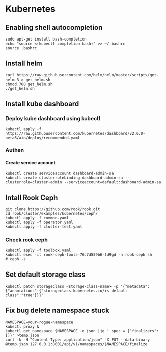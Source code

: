 # Kubernetes
## Enabling shell autocompletion
```
sudo apt-get install bash-completion
echo "source <(kubectl completion bash)" >> ~/.bashrc
source .bashrc
```
## Install helm
```
curl https://raw.githubusercontent.com/helm/helm/master/scripts/get-helm-3 > get_helm.sh
chmod 700 get_helm.sh
./get_helm.sh
```
## Install kube dashboard 
### Deploy kube dashboard using kubectl
```
kubectl apply -f https://raw.githubusercontent.com/kubernetes/dashboard/v2.0.0-beta6/aio/deploy/recommended.yaml
```
### Authen
#### Create service account
```
kubectl create serviceaccount dashboard-admin-sa
kubectl create clusterrolebinding dashboard-admin-sa --clusterrole=cluster-admin --serviceaccount=default:dashboard-admin-sa
```

## Intall Rook Ceph
```
git clone https://github.com/rook/rook.git
cd rook/cluster/examples/kubernetes/ceph/
kubectl apply -f common.yaml
kubectl apply -f operator.yaml 
kubectl apply -f cluster-test.yaml
```
### Check rook ceph
```
kubectl apply -f toolbox.yaml
kubectl exec -it rook-ceph-tools-76c7d559b6-td9gd -n rook-ceph sh
# ceph -s
```

## Set default storage class
```
kubectl patch storageclass <storage-class-name> -p '{"metadata": {"annotations":{"storageclass.kubernetes.io/is-default-class":"true"}}}'
```

## Fix bug delete namespace stuck
```
NAMESPACE=your-rogue-namespace
kubectl proxy &
kubectl get namespace $NAMESPACE -o json |jq '.spec = {"finalizers":[]}' >temp.json
curl -k -H "Content-Type: application/json" -X PUT --data-binary @temp.json 127.0.0.1:8001/api/v1/namespaces/$NAMESPACE/finalize
```
